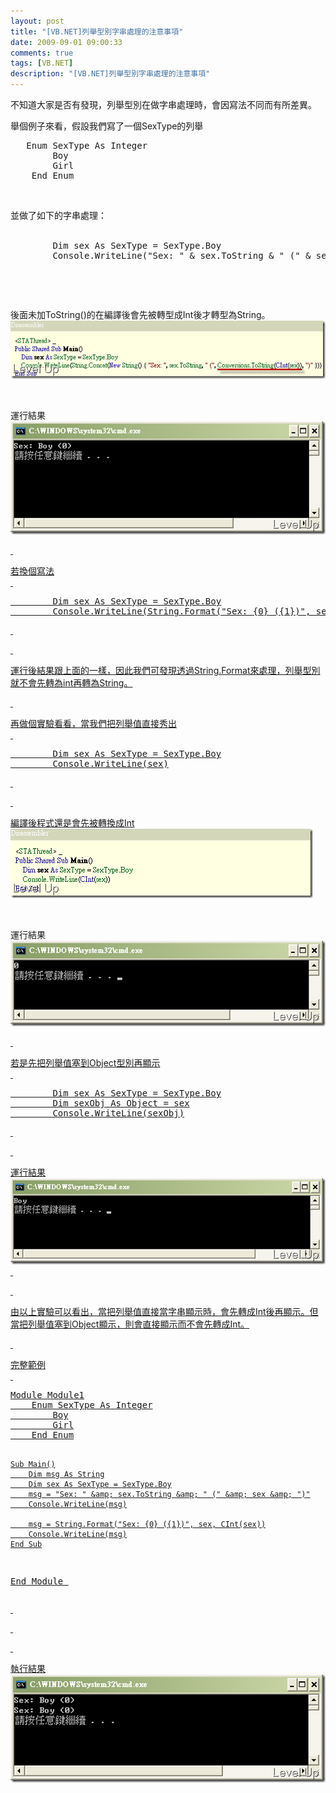 ```yaml
---
layout: post
title: "[VB.NET]列舉型別字串處理的注意事項"
date: 2009-09-01 09:00:33
comments: true
tags: [VB.NET]
description: "[VB.NET]列舉型別字串處理的注意事項"
---
```

<p>不知道大家是否有發現，列舉型別在做字串處理時，會因寫法不同而有所差異。</p><p>舉個例子來看，假設我們寫了一個SexType的列舉</p><div style="padding-bottom: 0px; margin: 0px; padding-left: 0px; padding-right: 0px; display: inline; float: none; padding-top: 0px" id="scid:812469c5-0cb0-4c63-8c15-c81123a09de7:3524b009-959b-467c-82b7-e68cb57f2941" class="wlWriterEditableSmartContent"><pre class="vb:nocontrols" name="code">
   Enum SexType As Integer
        Boy
        Girl
    End Enum</pre></div><p> </p><p>並做了如下的字串處理： <br /> </p><div style="padding-bottom: 0px; margin: 0px; padding-left: 0px; padding-right: 0px; display: inline; float: none; padding-top: 0px" id="scid:812469c5-0cb0-4c63-8c15-c81123a09de7:4b9c8ef2-c667-408a-bf77-d93ea26ba939" class="wlWriterEditableSmartContent"><pre class="vb:nocontrols" name="code">
        Dim sex As SexType = SexType.Boy
        Console.WriteLine("Sex: " &amp; sex.ToString &amp; " (" &amp; sex &amp; ")")</pre></div><p> </p><p> </p><p>後面未加ToString()的在編譯後會先被轉型成Int後才轉型為String。<img style="border-right-width: 0px; display: inline; border-top-width: 0px; border-bottom-width: 0px; border-left-width: 0px" title="image" border="0" alt="image" width="504" height="93" src="\images\posts\10348\image_thumb_2.png" /></a></p><p> </p><p>運行結果 <br /><a rel="lightbox" href="http://files.dotblogs.com.tw/larrynung/0909/bc5e868eed93_13493/image_4.png"><img style="border-right-width: 0px; display: inline; border-top-width: 0px; border-bottom-width: 0px; border-left-width: 0px" title="image" border="0" alt="image" width="504" height="181" src="\images\posts\10348\image_thumb_1.png" /></p><p> </p><p>若換個寫法 <br /> </p><div style="padding-bottom: 0px; margin: 0px; padding-left: 0px; padding-right: 0px; display: inline; float: none; padding-top: 0px" id="scid:812469c5-0cb0-4c63-8c15-c81123a09de7:8a578592-b799-48e4-8be5-81604464bfce" class="wlWriterEditableSmartContent"><pre class="vb:nocontrols" name="code">
        Dim sex As SexType = SexType.Boy
        Console.WriteLine(String.Format("Sex: {0} ({1})", sex, CInt(sex)))</pre></div><p> </p><p> </p><p>運行後結果跟上面的一樣，因此我們可發現透過String.Format來處理，列舉型別就不會先轉為int再轉為String。</p><p> </p><p>再做個實驗看看，當我們把列舉值直接秀出 <br /> </p><div style="padding-bottom: 0px; margin: 0px; padding-left: 0px; padding-right: 0px; display: inline; float: none; padding-top: 0px" id="scid:812469c5-0cb0-4c63-8c15-c81123a09de7:f181b859-5dc1-4e89-a026-ed90ae7495d4" class="wlWriterEditableSmartContent"><pre class="vb:nocontrols" name="code">
        Dim sex As SexType = SexType.Boy
        Console.WriteLine(sex)</pre></div><p> </p><p> </p><p>編譯後程式還是會先被轉換成Int <br /><img style="border-right-width: 0px; display: inline; border-top-width: 0px; border-bottom-width: 0px; border-left-width: 0px" title="image" border="0" alt="image" width="484" height="111" src="\images\posts\10348\image_thumb_4.png" /></a></p><p> </p><p>運行結果 <br /><a rel="lightbox" href="http://files.dotblogs.com.tw/larrynung/0909/bc5e868eed93_13493/image_8.png"><img style="border-right-width: 0px; display: inline; border-top-width: 0px; border-bottom-width: 0px; border-left-width: 0px" title="image" border="0" alt="image" width="504" height="137" src="\images\posts\10348\image_thumb_3.png" /></p><p> </p><p>若是先把列舉值塞到Object型別再顯示 <br /> </p><div style="padding-bottom: 0px; margin: 0px; padding-left: 0px; padding-right: 0px; display: inline; float: none; padding-top: 0px" id="scid:812469c5-0cb0-4c63-8c15-c81123a09de7:04f3e9ef-2e22-4a7d-820a-5b4f7fed759f" class="wlWriterEditableSmartContent"><pre class="vb:nocontrols" name="code">
        Dim sex As SexType = SexType.Boy
        Dim sexObj As Object = sex
        Console.WriteLine(sexObj)</pre></div><p> </p><p> </p><p>運行結果 <br /><img style="border-right-width: 0px; display: inline; border-top-width: 0px; border-bottom-width: 0px; border-left-width: 0px" title="image" border="0" alt="image" width="504" height="138" src="\images\posts\10348\image_thumb_5.png" /> </p><p> </p><p>由以上實驗可以看出，當把列舉值直接當字串顯示時，會先轉成Int後再顯示。但當把列舉值塞到Object顯示，則會直接顯示而不會先轉成Int。</p><p> </p><p>完整範例 <br /> </p><div style="padding-bottom: 0px; margin: 0px; padding-left: 0px; padding-right: 0px; display: inline; float: none; padding-top: 0px" id="scid:812469c5-0cb0-4c63-8c15-c81123a09de7:c13262cf-e3aa-429a-b553-5bb3ed793b49" class="wlWriterEditableSmartContent"><pre class="vb:nocontrols" name="code">
Module Module1
    Enum SexType As Integer
        Boy
        Girl
    End Enum

    Sub Main()
        Dim msg As String
        Dim sex As SexType = SexType.Boy
        msg = "Sex: " &amp; sex.ToString &amp; " (" &amp; sex &amp; ")"
        Console.WriteLine(msg)

        msg = String.Format("Sex: {0} ({1})", sex, CInt(sex))
        Console.WriteLine(msg)
    End Sub
End Module
</pre></div><p> </p><p> </p><p> </p><p>執行結果 <br /><img style="border-right-width: 0px; display: inline; border-top-width: 0px; border-bottom-width: 0px; border-left-width: 0px" title="image" border="0" alt="image" width="504" height="173" src="\images\posts\10348\image_thumb.png" /></p>